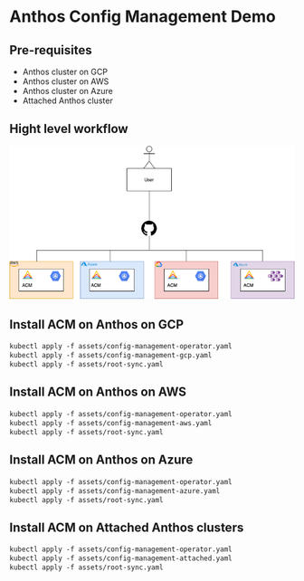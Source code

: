 # Anthos Config Management Demo

## Pre-requisites

- Anthos cluster on GCP
- Anthos cluster on AWS
- Anthos cluster on Azure
- Attached Anthos cluster

## Hight level workflow

![](assets/workflow.png)

## Install ACM on Anthos on GCP

```shell
kubectl apply -f assets/config-management-operator.yaml
kubectl apply -f assets/config-management-gcp.yaml
kubectl apply -f assets/root-sync.yaml
```

## Install ACM on Anthos on AWS

```shell
kubectl apply -f assets/config-management-operator.yaml
kubectl apply -f assets/config-management-aws.yaml
kubectl apply -f assets/root-sync.yaml
```

## Install ACM on Anthos on Azure

```shell
kubectl apply -f assets/config-management-operator.yaml
kubectl apply -f assets/config-management-azure.yaml
kubectl apply -f assets/root-sync.yaml
```

## Install ACM on Attached Anthos clusters

```shell
kubectl apply -f assets/config-management-operator.yaml
kubectl apply -f assets/config-management-attached.yaml
kubectl apply -f assets/root-sync.yaml
```


